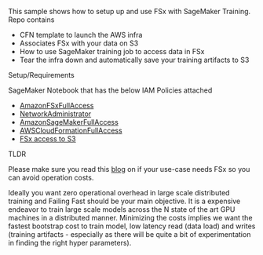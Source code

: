 This sample shows how to setup up and use FSx with SageMaker Training. Repo contains 

- CFN template to launch the AWS infra
- Associates FSx with your data on S3
- How to use SageMaker training job to access data in FSx
- Tear the infra down and automatically save your training artifacts to S3

Setup/Requirements

SageMaker Notebook that has the below IAM Policies attached

- [AmazonFSxFullAccess](https://console.aws.amazon.com/iam/home#/policies/arn:aws:iam::aws:policy/AmazonFSxFullAccess)
- [NetworkAdministrator](https://console.aws.amazon.com/iam/home#/policies/arn:aws:iam::aws:policy/job-function/NetworkAdministrator)
- [AmazonSageMakerFullAccess](https://console.aws.amazon.com/iam/home#/policies/arn:aws:iam::aws:policy/AmazonSageMakerFullAccess)
- [AWSCloudFormationFullAccess](https://console.aws.amazon.com/iam/home#/policies/arn:aws:iam::aws:policy/AWSCloudFormationFullAccess)
- [FSx access to S3](https://docs.aws.amazon.com/fsx/latest/LustreGuide/setting-up.html#fsx-adding-permissions-s3)

TLDR

Please make sure you read this [blog](https://aws.amazon.com/blogs/machine-learning/choose-the-best-data-source-for-your-amazon-sagemaker-training-job/) on if your use-case needs FSx so you can avoid operation costs.

Ideally you want zero operational overhead in large scale distributed training and Failing Fast should be your main objective. It is a expensive endeavor to train large scale models across the N state of the art GPU machines in a distributed manner. Minimizing the costs implies we want the fastest bootstrap cost to train model, low latency read (data load) and writes (training artifacts - especially as there will be quite a bit of experimentation in finding the right hyper parameters).